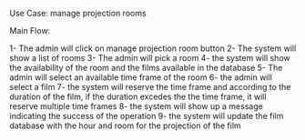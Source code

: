 Use Case: manage projection rooms

Main Flow:

1- The admin will click on manage projection room button
2- The system will show a list of rooms
3- The admin will pick a room
4- the system will show the availability of the room and the films available in the database
5- The admin will select an available time frame of the room
6- the admin will select a film 
7- the system will reserve the time frame and according to the duration of the film, if the duration excedes the the time frame, it will reserve multiple time frames
8- the system will show up a message indicating the success of the operation
9- the system will update the film database with the hour and room for the projection of the film
